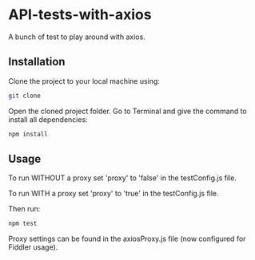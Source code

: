 # API-tests-with-axios

A bunch of test to play around with axios.

## Installation

Clone the project to your local machine using:

```bash
git clone
```

Open the cloned project folder. Go to Terminal and give the command to install all dependencies:

```bash
npm install
```

## Usage

To run WITHOUT a proxy set 'proxy' to 'false' in the testConfig.js file.

To run WITH a proxy set 'proxy' to 'true' in the testConfig.js file.

Then run:

```bash
npm test
```
Proxy settings can be found in the axiosProxy.js file (now configured for Fiddler usage).
